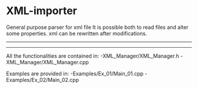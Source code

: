 # XML-importer
General purpose parser for xml file
It is possible both to read files and alter some properties.
xml can be rewritten after modifications.
___________________________________________________________________________________________
___________________________________________________________________________________________

All the functionalities are contained in:
-XML_Manager/XML_Manager.h
-XML_Manager/XML_Manager.cpp


Examples are provided in:
-Examples/Ex_01/Main_01.cpp
-Examples/Ex_02/Main_02.cpp
